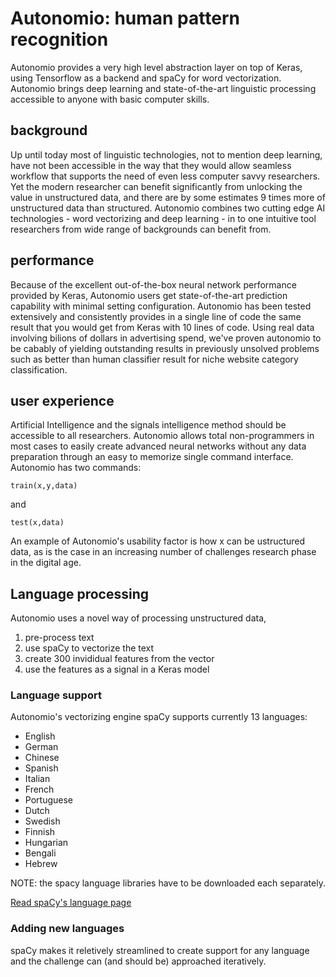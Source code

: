 # Autonomio: human pattern recognition 

Autonomio provides a very high level abstraction layer on top of Keras, using Tensorflow as a backend and spaCy for word vectorization. Autonomio brings deep learning and state-of-the-art linguistic processing accessible to anyone with basic computer skills. 


## background 

Up until today most of linguistic technologies, not to mention deep learning, have not been accessible in the way that they would allow seamless workflow that supports the need of even less computer savvy researchers. Yet the modern researcher can benefit significantly from unlocking the value in unstructured data, and there are by some estimates 9 times more of unstructured data than structured. Autonomio combines two cutting edge AI technologies - word vectorizing and deep learning - in to one intuitive tool researchers from wide range of backgrounds can benefit from.


## performance

Because of the excellent out-of-the-box neural network performance provided by Keras, Autonomio users get state-of-the-art prediction capability with minimal setting configuration. Autonomio has been tested extensively and consistently provides in a single line of code the same result that you would get from Keras with 10 lines of code. Using real data involving bilions of dollars in advertising spend, we've proven autonomio to be cabably of yielding outstanding results in previously unsolved problems such as better than human classifier result for niche website category classification.


## user experience

Artificial Intelligence and the signals intelligence method should be accessible to all researchers. Autonomio allows total non-programmers in most cases to easily create advanced neural networks without any data preparation through an easy to memorize single command interface. Autonomio has two commands:

    train(x,y,data)

and

    test(x,data)
    
An example of Autonomio's usability factor is how x can be ustructured data, as is the case in an increasing number of challenges research phase in the digital age. 
   

## Language processing

Autonomio uses a novel way of processing unstructured data, 

1) pre-process text 
2) use spaCy to vectorize the text 
3) create 300 invididual features from the vector
4) use the features as a signal in a Keras model 


### Language support

Autonomio's vectorizing engine spaCy supports currently 13 languages: 

- English
- German
- Chinese
- Spanish
- Italian
- French
- Portuguese
- Dutch
- Swedish
- Finnish
- Hungarian
- Bengali
- Hebrew

NOTE: the spacy language libraries have to be downloaded each separately.

[Read spaCy's language page](https://spacy.io/docs/api/language-models)


### Adding new languages 

spaCy makes it reletively streamlined to create support for any language and the challenge can (and should be) approached iteratively. 
